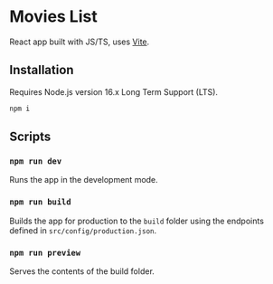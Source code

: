 # Movies List

React app built with JS/TS, uses [Vite](https://vitejs.dev/).

## Installation

Requires Node.js version 16.x Long Term Support (LTS).

```sh
npm i
```

## Scripts

### `npm run dev`

Runs the app in the development mode.

### `npm run build`

Builds the app for production to the `build` folder using the endpoints defined in `src/config/production.json`.

### `npm run preview`

Serves the contents of the build folder.